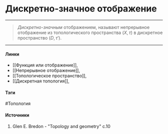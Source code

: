 # Дискретно-значное отображение
***
>*Дискретно-значным* отображением, называют непрерывное отображение из  топологического пространства $(X,\tau)$ в дискретное пространство $(D,\tau')$.
***
#### Линки
- [[Функция или отображение]],
- [[Непрерывное отображение]],
- [[Топологическое пространство]],
- [[Дискретная топология]],
#### Тэги
 #Топология 
#### Источники
1. Glen E. Bredon - "Topology and geometry" c.10